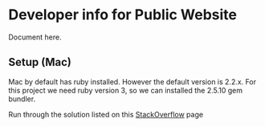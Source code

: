 # Developer info for Public Website

Document here.

## Setup (Mac)

Mac by default has ruby installed. However the default version is 2.2.x. For this project we need ruby version 3, so we can installed the 2.5.10 gem bundler.

Run through the solution listed on this [StackOverflow](https://stackoverflow.com/questions/38194032/how-can-i-update-ruby-version-2-0-0-to-the-latest-version-in-mac-os-x-v10-10-yo) page
